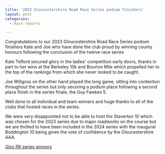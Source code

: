 ```yaml
---
title: '2023 Gloucestershire Road Race Series podium finishers'
layout: post
categories:
  - Race reports

---
```


Congratulations to our 2023 Gloucestershire Road Race Series podium finishers Kate and Joe who have done the club proud by winning county honours following the conclusion of the twelve race series

Kate Telford secured glory in the ladies' competition early doors, thanks in part to her wins at the Berkeley 10k and Bourton Mile which propelled her to the top of the rankings from which she never looked to be caught.

Joe Willgoss on the other hand played the long game, sitting into contention throughout the series but only securing a podium place following a second place finish in the series finale, the Guy Fawkes 5.

Well done to all individual and team winners and huge thanks to all of the clubs that hosted races in the series. 

We were very disappointed not to be able to host the Staverton 10 which was chosen for the 2023 series due to major roadworks on the course but we are thrilled to have been included in the 2024 series with the inaugural Boddington 10 being given the vote of confidence by the Gloucestershire AAA.

[Glos RR series winners](/images/2023/11/2023-11-25-Glos-RR-series.jpg "Glos RR series winners")

